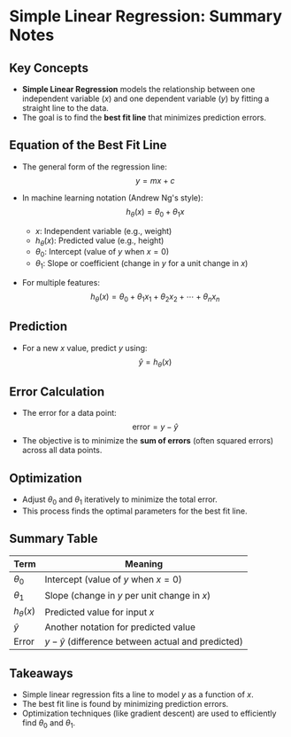 # Simple Linear Regression: Summary Notes

## Key Concepts

- **Simple Linear Regression** models the relationship between one independent variable ($x$) and one dependent variable ($y$) by fitting a straight line to the data.
- The goal is to find the **best fit line** that minimizes prediction errors.

## Equation of the Best Fit Line

- The general form of the regression line:
    $$
    y = mx + c
    $$
- In machine learning notation (Andrew Ng's style):
    $$
    h_\theta(x) = \theta_0 + \theta_1 x
    $$
    - $x$: Independent variable (e.g., weight)
    - $h_\theta(x)$: Predicted value (e.g., height)
    - $\theta_0$: Intercept (value of $y$ when $x = 0$)
    - $\theta_1$: Slope or coefficient (change in $y$ for a unit change in $x$)

- For multiple features:
    $$
    h_\theta(x) = \theta_0 + \theta_1 x_1 + \theta_2 x_2 + \cdots + \theta_n x_n
    $$

## Prediction

- For a new $x$ value, predict $y$ using:
    $$
    \hat{y} = h_\theta(x)
    $$

## Error Calculation

- The error for a data point:
    $$
    \text{error} = y - \hat{y}
    $$
- The objective is to minimize the **sum of errors** (often squared errors) across all data points.

## Optimization

- Adjust $\theta_0$ and $\theta_1$ iteratively to minimize the total error.
- This process finds the optimal parameters for the best fit line.

## Summary Table

| Term         | Meaning                                              |
|--------------|-----------------------------------------------------|
| $\theta_0$   | Intercept (value of $y$ when $x = 0$)               |
| $\theta_1$   | Slope (change in $y$ per unit change in $x$)        |
| $h_\theta(x)$| Predicted value for input $x$                       |
| $\hat{y}$    | Another notation for predicted value                 |
| Error        | $y - \hat{y}$ (difference between actual and predicted) |

## Takeaways

- Simple linear regression fits a line to model $y$ as a function of $x$.
- The best fit line is found by minimizing prediction errors.
- Optimization techniques (like gradient descent) are used to efficiently find $\theta_0$ and $\theta_1$.
